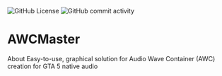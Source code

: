 ![GitHub License](https://img.shields.io/github/license/qyful/AWCMaster)
![GitHub commit activity](https://img.shields.io/github/commit-activity/w/qyful/awcmaster)

# AWCMaster
About Easy-to-use, graphical solution for Audio Wave Container (AWC) creation for GTA 5 native audio
